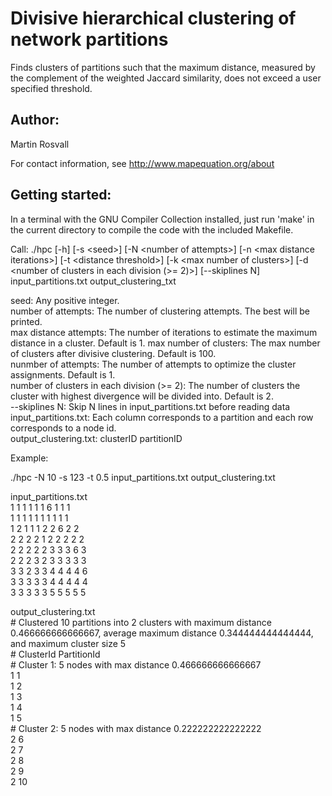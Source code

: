 # Divisive hierarchical clustering of network partitions

Finds clusters of partitions such that the maximum distance, measured by the complement of the weighted Jaccard similarity, does not exceed a user specified threshold.

## Author:

Martin Rosvall

For contact information, see http://www.mapequation.org/about


## Getting started:

In a terminal with the GNU Compiler Collection installed,
just run 'make' in the current directory to compile the
code with the included Makefile.


Call: ./hpc [-h] [-s \<seed\>] [-N \<number of attempts\>] [-n \<max distance iterations\>] [-t \<distance threshold\>] [-k \<max number of clusters\>] [-d \<number of clusters in each division (>= 2)\>] [--skiplines N] input_partitions.txt output_clustering_txt  

seed: Any positive integer.  
number of attempts: The number of clustering attempts. The best will be printed.  
max distance attempts: The number of iterations to estimate the maximum distance in a cluster. Default is 1.
max number of clusters: The max number of clusters after divisive clustering. Default is 100.  
nunmber of attempts: The number of attempts to optimize the cluster assignments. Default is 1.  
number of clusters in each division (>= 2): The number of clusters the cluster with highest divergence will be divided into. Default is 2.  
--skiplines N: Skip N lines in input_partitions.txt before reading data    
input_partitions.txt: Each column corresponds to a partition and each row corresponds to a node id.  
output_clustering.txt: clusterID partitionID  

Example:

./hpc -N 10 -s 123 -t 0.5 input_partitions.txt output_clustering.txt    

input_partitions.txt  
1 1 1 1 1 1 6 1 1 1  
1 1 1 1 1 1 1 1 1 1  
1 2 1 1 1 2 2 6 2 2  
2 2 2 2 1 2 2 2 2 2  
2 2 2 2 2 3 3 3 6 3  
2 2 2 3 2 3 3 3 3 3  
3 3 2 3 3 4 4 4 4 6  
3 3 3 3 3 4 4 4 4 4  
3 3 3 3 3 5 5 5 5 5  

output_clustering.txt   
\# Clustered 10 partitions into 2 clusters with maximum distance 0.466666666666667, average maximum distance  0.344444444444444,  and maximum cluster size 5  
\# ClusterId PartitionId  
\# Cluster 1: 5 nodes with max distance 0.466666666666667  
1 1  
1 2  
1 3  
1 4  
1 5  
\# Cluster 2: 5 nodes with max distance 0.222222222222222  
2 6  
2 7  
2 8  
2 9  
2 10   